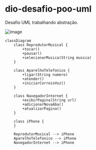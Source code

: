 # dio-desafio-poo-uml
Desafio UML trabalhando abstração.

![image](https://github.com/user-attachments/assets/48acf1d5-b615-4510-9b1c-64e894508b4a)

```
classDiagram
    class ReprodutorMusical {
        +tocar()
        +pausar()
        +selecionarMusica(String musica)
    }

    class AparelhoTelefonico {
        +ligar(String numero)
        +atender()
        +iniciarCorreioVoz()
    }

    class NavegadorInternet {
        +exibirPagina(String url)
        +adicionarNovaAba()
        +atualizarPagina()
    }

    class iPhone {
    }

    ReprodutorMusical --> iPhone
    AparelhoTelefonico --> iPhone
    NavegadorInternet --> iPhone

```  

